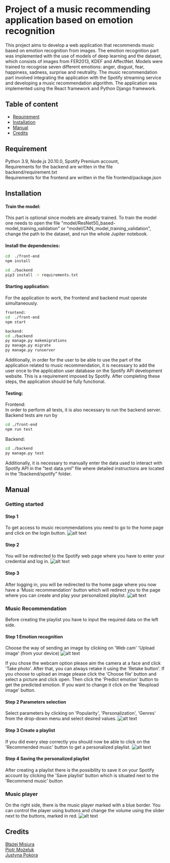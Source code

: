 
# Project of a music recommending application based on emotion recognition

This project aims to develop a web application that recommends music based on emotion recognition from images. The emotion recognition part was implemented with the use of models of deep learning and the dataset, which consists of images from FER2013, KDEF and AffectNet. Models were trained to recognise seven different emotions: anger, disgust, fear, happiness, sadness, surprise and neutrality. The music recommendation part involved integrating the application with the Spotify streaming service and developing a music recommendation algorithm. The application was implemented using the React framework and Python Django framework.
## Table of content
- [Requirement](#Requirement)
- [Installation](#Installation)
- [Manual](#Manual)
- [Credits](#Credits)
## Requirement

Python 3.9, Node.js 20.10.0, Spotify Premium account, \
Requirements for the backend are written in the file backend/requirement.txt \
Requirements for the frontend are written in the file frontend/package.json

## Installation
#### Train the model:
This part is optional since models are already trained. To train the model one needs to open the file "model/ResNet50_based-model_training_validation" or "model/CNN_model_training_validation", change the path to the dataset, and run the whole Jupiter notebook.

#### Install the dependencies:
```sh
cd  ./front-end
npm install

cd ./backend
pip3 install -r requirements.txt
```
#### Starting application:
For the application to work, the frontend and backend must operate simultaneously.
```sh
frontend:
cd  ./front-end
npm start

backend:
cd ./backend
py manage.py makemigrations
py manage.py migrate
py manage.py runserver
```

Additionally, in order for the user to be able to use the part of the application
related to music recommendation, it is necessary to add the user once to the application
user database on the Spotify API development website. This is a requirement imposed
by Spotify. After completing these steps, the application should be fully functional.

#### Testing:
Frontend:\
In order to
perform all tests, it is also necessary to run the backend server. Backend tests are run by
```sh
cd ./front-end
npm run test
```
Backend:
```sh
cd ./backend
py manage.py test
```
Additionally, it is necessary to manually enter the data used to interact with
Spotify API in the ”test data.yml” file where detailed instructions are located in the
”/backend/spotify” folder.

## Manual
### Getting started
#### Step 1
To get access to music recommendations you need to go to the home page and click on the login button.
![alt text](images/app_f1.png)
#### Step 2
You will be redirected to the Spotify web page where you have to enter your credential
and log in.
![alt text](images/app_f2.png)
#### Step 3
After logging in, you will be redirected to the home page where you now have a 'Music recommendation'  button which will redirect you to the page where you can create and play your personalized playlist.
![alt text](images/app_f3.png)
### Music Recommendation
Before creating the playlist you have to input the required data on the left side.
#### Step 1 Emotion recognition
Choose the way of sending an image by clicking on 'Web cam' 'Upload image' (from your device)
![alt text](images/app_f5.png)

If you chose the webcam option please aim the camera at a face and click 'Take photo'. After that, you can always retake it using the 'Retake button'.
If you choose to upload an image please click the 'Choose file' button and select a picture and click open. Then click the 'Predict emotion' button to get the predicted emotion. If you want to change it click on the 'Reupload image' button.
#### Step 2 Parameters selection
Select parameters by clicking on 'Popularity', 'Personalization', 'Genres' from the drop-down menu and select desired values.
![alt text](images/app6.png)
#### Step 3 Create a playlist
If you did every step correctly you should now be able to click on the 'Recommended music' button to get a personalized playlist.
![alt text](images/app7.png)
#### Step 4 Saving the personalized playlist
After creating a playlist there is the possibility to save it on your Spotify account by clicking the 'Save playlist' button which is situated next to the 'Recommend music' button
### Music player
On the right side, there is the music player marked with a blue border. You can control
the player using buttons and change the volume using the slider next to the buttons,
marked in red.
![alt text](images/app9.png)

## Credits
[Błażej Misiura](https://github.com/blazej-misiura)\
[Piotr Możeluk](https://github.com/ananasek727)\
[Justyna Pokora](https://github.com/justynapokora)
